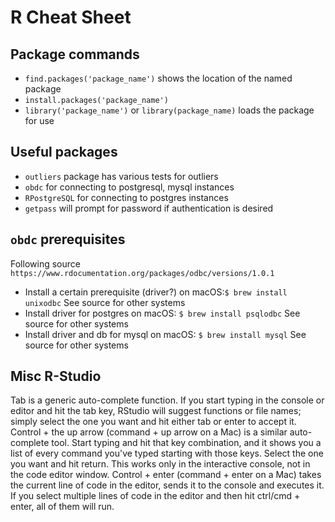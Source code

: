 # R Cheat Sheet

## Package commands
- `find.packages('package_name')` shows the location of the named package
- `install.packages('package_name')`
- `library('package_name')` or `library(package_name)` loads the package for use

## Useful packages
- `outliers` package has various tests for outliers
- `obdc` for connecting to postgresql, mysql instances
- `RPostgreSQL` for connecting to postgres instances
- `getpass` will prompt for password if authentication is desired

## `obdc` prerequisites
Following source  `https://www.rdocumentation.org/packages/odbc/versions/1.0.1` 
- Install a certain prerequisite (driver?) on macOS:`$ brew install unixodbc` See source for other systems
- Install driver for postgres on macOS: `$ brew install psqlodbc` See source for other systems
- Install driver and db for mysql on macOS: `$ brew install mysql` See source for other systems

## Misc R-Studio
Tab is a generic auto-complete function. If you start typing in the console or editor and hit the tab key, RStudio will suggest functions or file names; simply select the one you want and hit either tab or enter to accept it.
Control + the up arrow (command + up arrow on a Mac) is a similar auto-complete tool. Start typing and hit that key combination, and it shows you a list of every command you've typed starting with those keys. Select the one you want and hit return. This works only in the interactive console, not in the code editor window.
Control + enter (command + enter on a Mac) takes the current line of code in the editor, sends it to the console and executes it. If you select multiple lines of code in the editor and then hit ctrl/cmd + enter, all of them will run.
